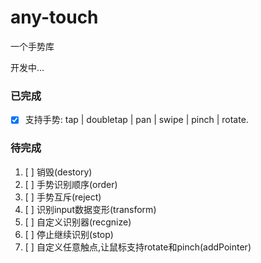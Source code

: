 # any-touch
一个手势库 

开发中...

### 已完成
- [x] 支持手势: tap | doubletap | pan | swipe | pinch | rotate.

### 待完成
1. [ ] 销毁(destory)
2. [ ] 手势识别顺序(order)
3. [ ] 手势互斥(reject)
4. [ ] 识别input数据变形(transform)
5. [ ] 自定义识别器(recgnize)
6. [ ] 停止继续识别(stop)
7. [ ] 自定义任意触点,让鼠标支持rotate和pinch(addPointer)
